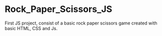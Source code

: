 # Rock_Paper_Scissors_JS
First JS project, consist of a basic rock paper scissors game created with basic HTML, CSS and Js.

